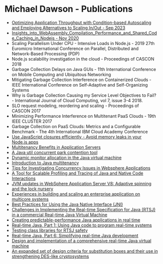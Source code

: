 # Michael Dawson - Publications
* [Optimizing Application Throughput with Condition-based Autoscaling and Employing Alternatives to Scaling In/Out - Sep 2023](https://dl.acm.org/doi/10.5555/3615924.3615933)
* [Insights_into_WebAssembly_Compilation_Performance_and_Shared_Code_Caching_in_Nodejs - Nov 2020](https://www.researchgate.net/publication/348810322_Insights_into_WebAssembly_Compilation_Performance_and_Shared_Code_Caching_in_Nodejs)
* Scaling Parallelism Under CPU - Intensive Loads in Node.js - 2019 27th Euromicro International Conference on Parallel, Distributed and Network-Based Processing (PDP)
* Node.js scalability investigation in the cloud - Proceedings of CASCON 2018
* Garbage Collection Delays on Java GUIs - 11th International Conference on Mobile Computing and Ubiquitous Networking
* Mitigating Garbage Collection Interference on Containerized Clouds - IEEE International Conference on Self-Adaptive and Self-Organizing Systems
* Why is Garbage Collection Causing my Service Level Objectives to Fail? - International Journal of Cloud Computing, vol 7, issue 3-4 2018.
* SLO request modeling, reordering and scaling - Proceedings of CASCON 2017
* Minimizing Performance Interference on Multitenant PaaS Clouds - 19th IEEE CLUSTER 2017
* Garbage Collection on PaaS Clouds: Metrics and a Configurable Benchmark - The 4th International IBM Cloud Academy Conference
* [Use JavaScript closures efficiently - Avoid memory leaks in your Node.js apps](http://www.ibm.com/developerworks/library/wa-use-javascript-closures-efficiently/)
* [Multitenancy Benefits in Application Servers](http://dl.acm.org/citation.cfm?id=2886461)
* [A Java util concurrent park contention tool](http://dl.acm.org/citation.cfm?id=2712389)
* [Dynamic monitor allocation in the Java virtual machine](http://dl.acm.org/citation.cfm?id=2512996)
* [Introduction to Java multitenancy](http://www.ibm.com/developerworks/java/library/j-multitenant-java/index.html?ca=drs)
* [Tips for Investigating Concurrency Issues in Websphere Applications](http://www.websphere.pe.kr/xe/was_technicalPapers/2772?ckattempt=1)
* [A Tool for Scalable Profiling and Tracing of Java and Native Code Interactions](http://ieeexplore.ieee.org/xpl/login.jsp?tp=&amp;arnumber=6042028&amp;url=http://ieeexplore.ieee.org/xpls/abs_all.jsp?arnumber=6042028)
* [JVM updates in WebSphere Application Server V8: Adaptive spinning and the lock nursery](http://www.ibm.com/developerworks/websphere/techjournal/1111_dawson/1111_dawson.html)
* [Experiences in building and scaling an enterprise application on multicore systems](http://onlinelibrary.wiley.com/doi/10.1002/cpe.1872/references)
* [Best Practices for Using the Java Native Interface (JNI)](https://www.ibm.com/developerworks/library/j-jni/)
* [Challenges in Implementing the Real-time Specification for Java (RTSJ) in a commercial Real-time Java Virtual Machine](https://ieeexplore.ieee.org/document/4519584/?arnumber=4519584)
* [Creating predictable-performance Java applications in real time](ftp://public.dhe.ibm.com/software/webservers/realtime/pdfs/WebSphere_Real_Time_Technical_Overview.pdf)
* [Real-time Java, Part 1: Using Java code to program real-time systems](http://www.ibm.com/developerworks/java/library/j-rtj1/)
* [Testing
class libraries for RTSJ safety](http://dl.acm.org/citation.cfm?id=1434790.1434800&amp;coll=DL&amp;dl=GUIDE&amp;CFID=416283607&amp;CFTOKEN=18382388)
* [Real-time Java, Part 6: Simplifying real-time Java development](http://www.ibm.com/developerworks/java/library/j-rtj6/index.html)
* [Design and implementation of a comprehensive real-time Java virtual machine](http://researcher.watson.ibm.com/researcher/files/us-bacon/Auerbach07Design.pdf)
* [An expanded set of design criteria for substitution boxes and their use in strengthening DES-like cryptosystems](http://ieeexplore.ieee.org/xpl/login.jsp?tp=&amp;arnumber=160713&amp;url=http://ieeexplore.ieee.org/iel2/518/4206/00160713.pdf?arnumber=160713)
